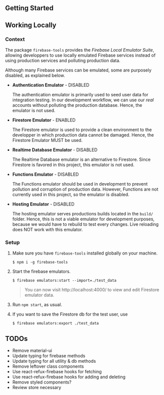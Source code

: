 ## Getting Started


## Working Locally
### Context
The package `firebase-tools` provides the _Firebase Local Emulator Suite_, allowing developpers to use locally emulated Firebase services instead of using production services and polluting production data.

Although many Firebase services can be emulated, some are purposely disabled, as explained below.

* **Authentication Emulator** - DISABLED

   The authentication emulator is primarily used to seed user data for integration testing. In our development workflow, we can use our _real_ accounts without polluting the production database. Hence, the emulator is not used.

* **Firestore Emulator** - ENABLED

   The Firestore emulator is used to provide a clean environment to the developper in which production data cannot be damaged. Hence, the Firestore Emulator MUST be used.

* **Realtime Database Emulator** - DISABLED

   The Realtime Database emulator is an alternative to Firestore. Since Firestore is favored in this project, this emulator is not used.

* **Functions Emulator** - DISABLED

   The Functions emulator should be used in development to prevent pollution and corruption of production data. However, Functions are not currently used in this project, so the emulator is disabled.

* **Hosting Emulator** - DISABLED

   The hosting emulator serves productions builds located in the `build/` folder. Hence, this is not a viable emulator for development purposes, because we would have to rebuild to test every changes. Live reloading does NOT work with this emulator.

### Setup
1. Make sure you have `firebase-tools` installed globally on your machine.
   ```
   $ npm i -g firebase-tools
   ```

2. Start the firebase emulators.
   ```
   $ firebase emulators:start --import=./test_data
   ```
   > You can now visit http://localhost:4000/ to view and edit Firestore emulator data. 
3. Run `npm start`, as usual.

4. If you want to save the Firestore db for the test user, use 
   ```
   $ firebase emulators:export ./test_data
   ```

## TODOs

- Remove material-ui
- Update typing for firebase methods
- Update typing for all utility & db methods
- Remove leftover class components
- Use react-refux-firebase hooks for fetching
- Use react-refux-firebase hooks for adding and deleting
- Remove styled components?
- Review store necessary